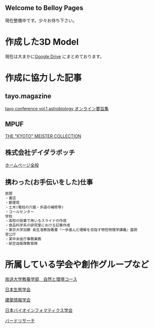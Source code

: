 ## Welcome to Belloy Pages

現在整備中です。少々お待ち下さい。


# 作成した3D Model
現在は大まかに[Google Drive](https://drive.google.com/drive/folders/1VVZuyV3QSCteyabnrhFWwVWebsH8wO69?usp=sharing)
にまとめております。


# 作成に協力した記事

## tayo.magazine
[tayo conference vol.1 astrobiology オンライン要旨集](https://magazine.tayo.jp/2021/09/16/tayo-conference-vol-1-astrobiology-%e3%82%aa%e3%83%b3%e3%83%a9%e3%82%a4%e3%83%b3%e8%a6%81%e6%97%a8%e9%9b%86/)
## MPUF
[THE "KYOTO" MEISTER COLLECTION](https://meistercollection.kyoto/)
## 株式会社デイダラボッチ
[ホームページ全般](https://daydallersinc.sakura.ne.jp/main/)

## 携わった(お手伝いをした)仕事
```markdown
民間
・書店
・郵便局
・土木(電柱の穴掘・歩道の補修等)
・コールセンター
学校
・高校の授業で用いるスライドの作成
・食品科学系の研究室における記事作成
・東京大学加藤 岳生准教授著書『一歩進んだ理解を目指す物性物理学講義』査読
官公庁
・某中央省庁事務業務
・航空自衛隊教育隊
```

# 所属している学会や創作グループなど
[放送大学教養学部　自然と環境コース](https://www.ouj.ac.jp/)

[日本生態学会](https://www.esj.ne.jp/esj/)

[建築情報学会](https://fellow.ais-j.org/)

[日本バイオインフォマティクス学会](https://www.jsbi.org/)

[バードリサーチ](http://www.bird-research.jp/)


